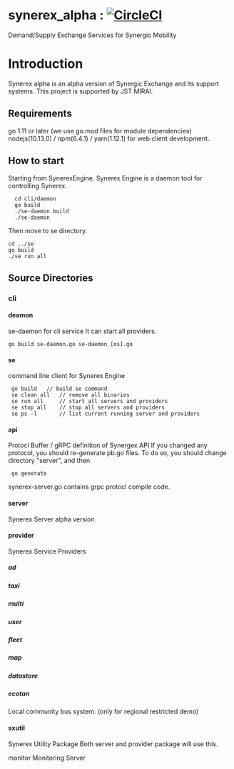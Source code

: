 # synerex_alpha : [![CircleCI](https://circleci.com/gh/synerex/synerex_alpha/tree/master.svg?style=shield)](https://circleci.com/gh/synerex/synerex_alpha/tree/master)
Demand/Supply Exchange Services for Synergic Mobility

# Introduction
Synerex alpha is an alpha version of Synergic Exchange and its support systems.
This project is supported by JST MIRAI.

## Requirements
go 1.11 or later (we use go.mod files for module dependencies)
nodejs(10.13.0) / npm(6.4.1) / yarn(1.12.1) for web client development.

## How to start
Starting from SynerexEngine.
Synerex Engine is a daemon tool for controlling Synerex.
```
  cd cli/daemon
  go build
  ./se-daemon build
  ./se-daemon
```

Then move to se directory.
```
cd ../se
go build
./se run all
```

## Source Directories

### cli
#### deamon
 se-daemon for cli service
  It can start all providers.
 ```
 go build se-daemon.go se-daemon_[os].go
 ```


#### se
 command line client for Synerex Engine
```
 go build   // build se command
 se clean all   // remove all binaries
 se run all     // start all servers and providers
 se stop all    // stop all servers and providers
 se ps -l       // list current running server and providers
```

#### api

Protocl Buffer / gRPC definition of Synergex API
If you changed any protocol, you should re-generate pb.go files.
To do so, you should change directory "server", and then
```
 go generate
```
synerex-server.go contains grpc protocl compile code.

#### server

Synerex Server alpha version

#### provider

Synerex Service Providers

#####    ad

#####    taxi

#####    multi

#####    user

#####    fleet

#####    map

#####    datastore

#####    ecotan
  Local community bus system. (only for regional restricted demo)
  

#### sxutil

Synerex Utility Package Both server and provider package will
use this.

monitor Monitoring Server

